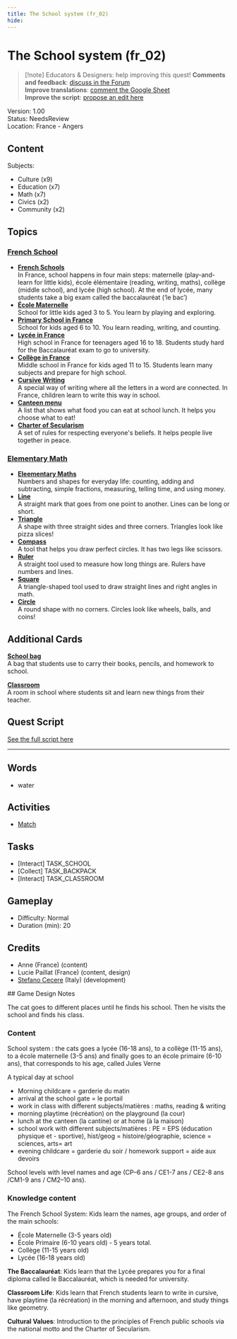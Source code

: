 ```yaml
---
title: The School system (fr_02)
hide:
---
```


# The School system (fr_02)
> [!note] Educators & Designers: help improving this quest!
> **Comments and feedback**: [discuss in the Forum](https://antura.discourse.group/t/fr-02-the-school-system/24/1)  
> **Improve translations**: [comment the Google Sheet](https://docs.google.com/spreadsheets/d/1FPFOy8CHor5ArSg57xMuPAG7WM27-ecDOiU-OmtHgjw/edit?gid=1873232287#gid=1873232287)  
> **Improve the script**: [propose an edit here](https://github.com/vgwb/Antura/blob/main/Assets/_discover/_quests/FR_02%20Angers%20School/FR_02%20Angers%20School%20-%20Yarn%20Script.yarn)  

Version: 1.00  
Status: NeedsReview  
Location: France - Angers

## Content
Subjects: 

  - Culture (x9)
  - Education (x7)
  - Math (x7)
  - Civics (x2)
  - Community (x2)

## Topics
### [French School](../../topics/index.md#frenchschool)

  - **[French Schools](../../cards/index.md#french_schools)**  
    In France, school happens in four main steps: maternelle (play-and-learn for little kids), école élémentaire (reading, writing, maths), collège (middle school), and lycée (high school). At the end of lycée, many students take a big exam called the baccalauréat (‘le bac’)  
  - **[École Maternelle](../../cards/index.md#education_ecole_maternelle_fr)**  
    School for little kids aged 3 to 5. You learn by playing and exploring.  
  - **[Primary School in France](../../cards/index.md#education_ecole_primaire_fr)**  
    School for kids aged 6 to 10. You learn reading, writing, and counting.  
  - **[Lycée in France](../../cards/index.md#education_lycee_fr)**  
    High school in France for teenagers aged 16 to 18. Students study hard for the Baccalauréat exam to go to university.  
  - **[Collège in France](../../cards/index.md#education_college_fr)**  
    Middle school in France for kids aged 11 to 15. Students learn many subjects and prepare for high school.  
  - **[Cursive Writing](../../cards/index.md#concept_cursive_writing)**  
    A special way of writing where all the letters in a word are connected. In France, children learn to write this way in school.  
  - **[Canteen menu](../../cards/index.md#object_canteen_menu)**  
    A list that shows what food you can eat at school lunch. It helps you choose what to eat!  
  - **[Charter of Secularism](../../cards/index.md#concept_charter_of_secularism)**  
    A set of rules for respecting everyone's beliefs. It helps people live together in peace.  
### [Elementary Math](../../topics/index.md#elementary-maths)

  - **[Eleementary Maths](../../cards/index.md#elementary_maths)**  
    Numbers and shapes for everyday life: counting, adding and subtracting, simple fractions, measuring, telling time, and using money.  
  - **[Line](../../cards/index.md#fr_figure_line)**  
    A straight mark that goes from one point to another. Lines can be long or short.  
  - **[Triangle](../../cards/index.md#fr_figure_triangle)**  
    A shape with three straight sides and three corners. Triangles look like pizza slices!  
  - **[Compass](../../cards/index.md#math_compass)**  
    A tool that helps you draw perfect circles. It has two legs like scissors.  
  - **[Ruler](../../cards/index.md#math_ruler)**  
    A straight tool used to measure how long things are. Rulers have numbers and lines.  
  - **[Square](../../cards/index.md#math_setsquare)**  
    A triangle-shaped tool used to draw straight lines and right angles in math.  
  - **[Circle](../../cards/index.md#fr_figure_circle)**  
    A round shape with no corners. Circles look like wheels, balls, and coins!  

## Additional Cards
**[School bag](../../cards/index.md#school_bag)**  
A bag that students use to carry their books, pencils, and homework to school.  

**[Classroom](../../cards/index.md#place_classroom)**  
A room in school where students sit and learn new things from their teacher.  

## Quest Script

[See the full script here](./fr_02-script.md)

---

## Words
- water
## Activities
- [Match](../activities/index.md#Match)

## Tasks
- [Interact] TASK_SCHOOL
- [Collect] TASK_BACKPACK
- [Interact] TASK_CLASSROOM
## Gameplay
- Difficulty: Normal
- Duration (min): 20
## Credits
- Anne (France) (content)
- Lucie Paillat (France) (content, design)
- [Stefano Cecere](https://stefanocecere.com) (Italy) (development)

## Game Design Notes

The cat goes to different places until he finds his school. Then he visits the school and finds his class.

### Content
School system : the cats goes a lycée (16-18 ans), to a collège (11-15 ans), to a école maternelle (3-5 ans) and finally goes to an école primaire (6-10 ans), that corresponds to his age, called Jules Verne

A typical day at school

- Morning childcare = garderie du matin
- arrival at the school gate = le portail
- work in class with different subjects/matières : maths, reading & writing
- morning playtime (récréation) on the playground (la cour) 
- lunch at the canteen (la cantine) or at home (à la maison)
- school work with different subjects/matières : PE = EPS (éducation physique et - sportive),  hist/geog = histoire/géographie,  science = sciences, arts= art
- evening childcare = garderie du soir / homework support = aide aux devoirs

School levels with level names and age (CP–6 ans / CE1-7 ans / CE2-8 ans /CM1-9 ans / CM2–10 ans).

### Knowledge content
The French School System: Kids learn the names, age groups, and order of the main schools:

- École Maternelle (3-5 years old)
- École Primaire (6-10 years old) - 5 years total.
- Collège (11-15 years old)
- Lycée (16-18 years old)

**The Baccalauréat**: Kids learn that the Lycée prepares you for a final diploma called le Baccalauréat, which is needed for university.

**Classroom Life**: Kids learn that French students learn to write in cursive, have playtime (la récréation) in the morning and afternoon, and study things like geometry.

**Cultural Values**: Introduction to the principles of French public schools via the national motto and the Charter of Secularism.


